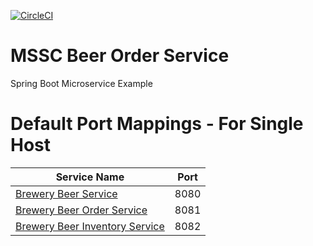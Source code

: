 [![CircleCI](https://circleci.com/gh/jensandrae/mssc-beer-order-service.svg?style=svg)](https://circleci.com/gh/jensandrae/mssc-beer-order-service)

# MSSC Beer Order Service

Spring Boot Microservice Example

# Default Port Mappings - For Single Host

| Service Name | Port | 
| --------| -----|
| [Brewery Beer Service](https://github.com/jensandrae/mssc-beer-service) | 8080 |
| [Brewery Beer Order Service](https://github.com/jensandrae/mssc-beer-order-service) | 8081 |
| [Brewery Beer Inventory Service](https://github.com/jensandrae/mssc-beer-inventory-service) | 8082 |